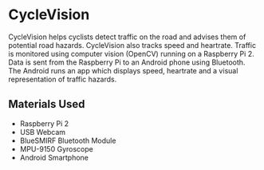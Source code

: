 # CycleVision
CycleVision helps cyclists detect traffic on the road and advises them of potential road hazards. CycleVision also tracks speed and heartrate. Traffic is monitored using computer vision (OpenCV) running on a Raspberry Pi 2. Data is sent from the Raspberry Pi to an Android phone using Bluetooth. The Android runs an app which displays speed, heartrate and a visual representation of traffic hazards.


## Materials Used

* Raspberry Pi 2
* USB Webcam
* BlueSMIRF Bluetooth Module
* MPU-9150 Gyroscope
* Android Smartphone
